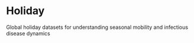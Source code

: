 # Holiday
Global holiday datasets for understanding seasonal mobility and infectious disease dynamics
